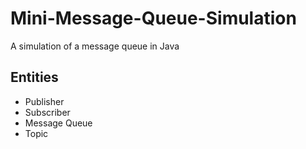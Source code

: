 # Mini-Message-Queue-Simulation
A simulation of a message queue in Java  
  
## Entities  
* Publisher   
* Subscriber  
* Message Queue  
* Topic  
    
